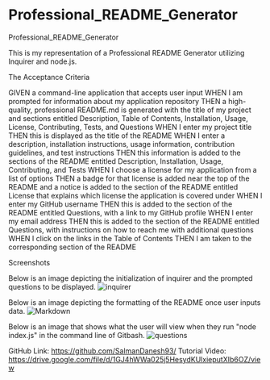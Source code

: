 # Professional_README_Generator
Professional_README_Generator

This is my representation of a Professional README Generator utilizing Inquirer and node.js.

The Acceptance Criteria

GIVEN a command-line application that accepts user input
WHEN I am prompted for information about my application repository
THEN a high-quality, professional README.md is generated with the title of my project and sections entitled Description, Table of Contents, Installation, Usage, License, Contributing, Tests, and Questions
WHEN I enter my project title
THEN this is displayed as the title of the README
WHEN I enter a description, installation instructions, usage information, contribution guidelines, and test instructions
THEN this information is added to the sections of the README entitled Description, Installation, Usage, Contributing, and Tests
WHEN I choose a license for my application from a list of options
THEN a badge for that license is added near the top of the README and a notice is added to the section of the README entitled License that explains which license the application is covered under
WHEN I enter my GitHub username
THEN this is added to the section of the README entitled Questions, with a link to my GitHub profile
WHEN I enter my email address
THEN this is added to the section of the README entitled Questions, with instructions on how to reach me with additional questions
WHEN I click on the links in the Table of Contents
THEN I am taken to the corresponding section of the README

Screenshots

Below is an image depicting the initialization of inquirer and the prompted questions to be displayed.
![inquirer](https://user-images.githubusercontent.com/107973681/189184008-f41ad249-8518-4e77-ba73-7c91cf48c127.png)

Below is an image depicting the formatting of the README once user inputs data.
![Markdown](https://user-images.githubusercontent.com/107973681/189184127-ba150742-ee90-40e2-9ef7-2d65bc850cbb.png)

Below is an image that shows what the user will view when they run "node index.js" in the command line of Gitbash.
![questions](https://user-images.githubusercontent.com/107973681/189184195-926efd7c-5222-481d-8830-f9714b10cafa.png)


GitHub Link: https://github.com/SalmanDanesh93/
Tutorial Video: https://drive.google.com/file/d/1GJ4hWWa025j5HesydKUlxieputXIb6OZ/view
